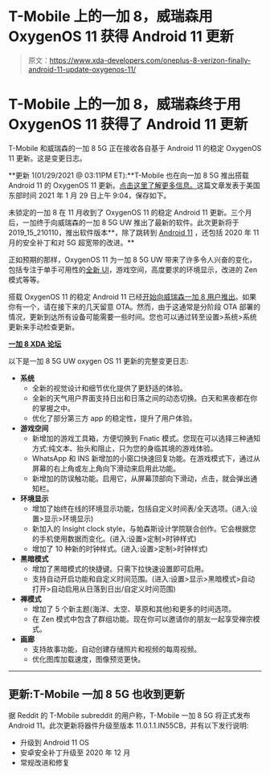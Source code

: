 # T-Mobile 上的一加 8，威瑞森用 OxygenOS 11 获得 Android 11 更新

> 原文：<https://www.xda-developers.com/oneplus-8-verizon-finally-android-11-update-oxygenos-11/>

# T-Mobile 上的一加 8，威瑞森终于用 OxygenOS 11 获得了 Android 11 更新

T-Mobile 和威瑞森的一加 8 5G 正在接收各自基于 Android 11 的稳定 OxygenOS 11 更新。这是变更日志。

**更新 1(01/29/2021 @ 03:11PM ET):**T-Mobile 也在向一加 8 5G 推出搭载 Android 11 的 OxygenOS 11 更新。[点击这里了解更多信息。](#update1)这篇文章发表于美国东部时间 2021 年 1 月 29 日上午 9:04，保存如下。

未锁定的一加 8 在 11 月收到了 OxygenOS 11 的稳定 Android 11 更新。三个月后，一加终于向威瑞森的一加 8 5G UW 推出了最新的软件。此次更新将于 2019_15_210110，推出软件版本**，除了跳转到 [Android 11](https://www.xda-developers.com/android-11-features-developers-new-apis/) ，还包括 2020 年 11 月的安全补丁和对 5G 超宽带的改进。**

正如预期的那样，OxygenOS 11 为一加 8 5G UW 带来了许多令人兴奋的变化，包括专注于单手可用性的[全新 UI](https://www.xda-developers.com/interview-oneplus-oxygenos-11-one-handed-use-dont-kill-my-app-more/)，游戏空间，高度要求的环境显示，改进的 Zen 模式等等。

搭载 OxygenOS 11 的稳定 Android 11 已经[开始向威瑞森一加 8 用户推出](https://www.anrdoezrs.net/links/100122946/type/dlg/sid/UUxdaUeUpU1023/https://www.verizon.com/support/oneplus-8-5g-uw-update/)。如果你有一个，请在接下来的几天留意 OTA。然而，由于这通常是分阶段 OTA 部署的情况，更新到达所有设备可能需要一些时间。您也可以通过转至设置>系统>系统更新来手动检查更新。

**[一加 8 XDA 论坛](https://forum.xda-developers.com/c/oneplus-8.10349/)**

以下是一加 8 5G UW oxygen OS 11 更新的完整变更日志:

*   **系统**
    *   全新的视觉设计和细节优化提供了更舒适的体验。
    *   全新的天气用户界面支持日出和日落之间的动态切换。白天和黑夜都在你的掌握之中。
    *   优化了部分第三方 app 的稳定性，提升了用户体验。
*   **游戏空间**
    *   新增加的游戏工具箱，方便切换到 Fnatic 模式。您现在可以选择三种通知方式:纯文本、抬头和阻止，只为您的身临其境的游戏体验。
    *   WhatsApp 和 INS 新增加的小窗口快速回复功能。在游戏模式下，通过从屏幕的右上角或左上角向下滑动来启用此功能。
    *   新增加的防误触功能。启用它，从屏幕顶部向下滑动，点击，就会弹出通知栏。
*   **环境显示**
    *   增加了始终在线的环境显示功能，包括自定义时间表/全天选项。(进入:设置>显示>环境显示)
    *   新加入的 Insight clock style，与帕森斯设计学院联合创作。它会根据您的手机使用数据而变化。(进入:设置>定制>时钟样式)
    *   增加了 10 种新的时钟样式。(进入:设置>定制>时钟样式)
*   **黑暗模式**
    *   增加了黑暗模式的快捷键。只需下拉快速设置即可启用。
    *   支持自动开启功能和自定义时间范围。(进入:设置>显示>黑暗模式>自动打开>自动启用从日落到日出/自定义时间范围)
*   **禅模式**
    *   增加了 5 个新主题(海洋、太空、草原和其他)和更多的时间选项。
    *   在 Zen 模式中包含了群组功能。现在你可以邀请你的朋友一起享受禅宗模式。
*   **画廊**
    *   支持故事功能，自动创建存储照片和视频的每周视频。
    *   优化图库加载速度，图像预览更快。

* * *

## 更新:T-Mobile 一加 8 5G 也收到更新

据 Reddit 的 T-Mobile subreddit 的用户称，T-Mobile 一加 8 5G 将正式发布 Android 11。此次更新将器件升级至版本 11.0.1.1.IN55CB，并有以下发行说明:

*   升级到 Android 11 OS
*   安卓安全补丁升级至 2020 年 12 月
*   常规改进和修复